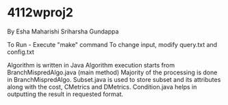 # 4112wproj2
By
Esha Maharishi <em2852>
Sriharsha Gundappa <sg3163>

To Run - Execute "make" command
To change input, modify query.txt and config.txt

Algorithm is written in Java
Algorithm execution starts from BranchMispredAlgo.java (main method)
Majority of the processing is done in BranchMispredAlgo.
Subset.java is used to store subset and its attributes along with the cost, CMetrics and DMetrics.
Condition.java helps in outputting the result in requested format.
